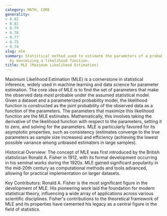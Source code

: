 ```yaml
---
category: MATH, CORE
generality:
- 0.82
- 0.81
- 0.79
- 0.78
- 0.77
- 0.75
- 0.74
slug: mle
summary: Statistical method used to estimate the parameters of a probability distribution
  by maximizing a likelihood function.
title: MLE (Maximum Likelihood Estimation)
---
```


Maximum Likelihood Estimation (MLE) is a cornerstone in statistical inference, widely used in machine learning and data science for parameter estimation. The core idea of MLE is to find the set of parameters that make the observed data most probable under the assumed statistical model. Given a dataset and a parameterized probability model, the likelihood function is constructed as the joint probability of the observed data as a function of the parameters. The parameters that maximize this likelihood function are the MLE estimates. Mathematically, this involves taking the derivative of the likelihood function with respect to the parameters, setting it to zero, and solving for the parameters. MLE is particularly favored for its asymptotic properties, such as consistency (estimates converge to the true parameters as sample size increases) and efficiency (achieving the lowest possible variance among unbiased estimators in large samples).

Historical Overview:
The concept of MLE was first introduced by the British statistician Ronald A. Fisher in 1912, with its formal development occurring in his seminal works during the 1920s. MLE gained significant popularity in the mid-20th century as computational methods and tools advanced, allowing for practical implementation on larger datasets.

Key Contributors:
Ronald A. Fisher is the most significant figure in the development of MLE. His pioneering work laid the foundation for modern statistical theory, influencing a wide array of applications across various scientific disciplines. Fisher's contributions to the theoretical framework of MLE and its properties have cemented his legacy as a central figure in the field of statistics.